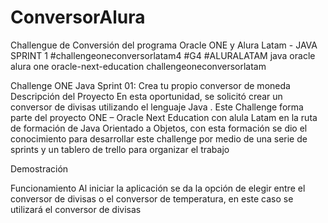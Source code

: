 # ConversorAlura
Challengue de Conversión del programa Oracle ONE y Alura Latam - JAVA SPRINT 1   #challengeoneconversorlatam4 #G4 #ALURALATAM java oracle alura one oracle-next-education challengeoneconversorlatam 


Challenge ONE Java Sprint 01: Crea tu propio conversor de moneda 
Descripción del Proyecto
En esta oportunidad, se solicitó crear un conversor de divisas utilizando el lenguaje Java . Este Challenge forma parte del proyecto ONE – Oracle Next Education con alula Latam en la ruta de formación de Java Orientado a Objetos, con esta formación se dio el conocimiento para desarrollar este challenge por medio de una serie de sprints y un tablero de trello para organizar el trabajo


Demostración

Funcionamiento
Al iniciar la aplicación se da la opción de elegir entre el conversor de divisas o el conversor de temperatura, en este caso se utilizará el conversor de divisas

